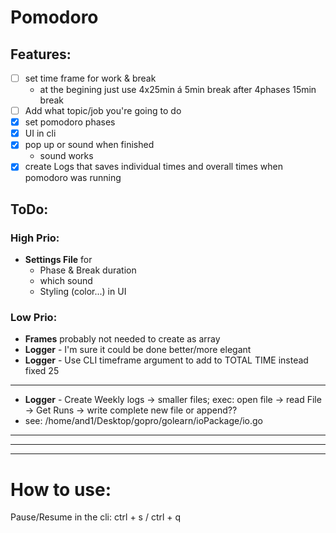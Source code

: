 # Pomodoro 
## Features:
- [ ] set time frame for work & break 
  - at the begining just use 4x25min á 5min break after 4phases 15min break
- [ ] Add what topic/job you're going to do
- [x] set pomodoro phases
- [x] UI in cli
- [x] pop up or sound when finished
  - sound works
- [x] create Logs that saves individual times and overall times when pomodoro was running

## ToDo:
### High Prio:

- **Settings File** for
  - Phase & Break duration
  - which sound
  - Styling (color...) in UI 
### Low Prio:
  - **Frames** probably not needed to create as array
  - **Logger** - I'm sure it could be done better/more elegant
  - **Logger** - Use CLI timeframe argument to add to TOTAL TIME instead fixed 25
  - --
  - **Logger** - Create Weekly logs -> smaller files; exec: open file -> read File -> Get Runs -> write complete new file or append??
  - see: /home/and1/Desktop/gopro/golearn/ioPackage/io.go
  - --
---
---
# How to use: 
Pause/Resume in the cli: ctrl + s / ctrl + q
